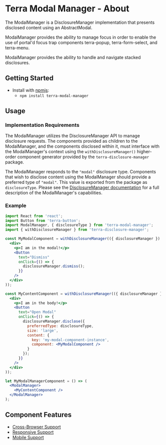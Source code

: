 # Terra Modal Manager - About

The ModalManager is a DisclosureManager implementation that presents disclosed content using an AbstractModal.

ModalManager provides the ability to manage focus in order to enable the use of portal'd focus trap components terra-popup, terra-form-select, and terra-menu.

ModalManager provides the ability to handle and navigate stacked disclosures.

## Getting Started

- Install with [npmjs](https://www.npmjs.com):
  - `npm install terra-modal-manager`

## Usage

### Implementation Requirements

The ModalManager utilizes the DisclosureManager API to manage disclosure requests. The components provided as children to the ModalManager, and the components disclosed within it, must interface with the ModalManager's context using the `withDisclosureManager()` higher-order component generator provided by the `terra-disclosure-manager` package.

The ModalManager responds to the `"modal"` disclosure type. Components that wish to disclose content using the ModalManager should provide a preferred type of `"modal"`. This value is exported from the package as `disclosureType`. Please see the [DisclosureManager documentation](https://engineering.cerner.com/terra-ui/#/components/terra-disclosure-manager/disclosure-manager/about) for a full description of the ModalManager's capabilities.

### Example

```jsx
import React from 'react';
import Button from 'terra-button';
import ModalManager, { disclosureType } from 'terra-modal-manager';
import { withDisclosureManager } from 'terra-disclosure-manager';

const MyModalComponent = withDisclosureManager(({ disclosureManager }) => (
  <div>
    <p>I am in the modal!</p>
    <Button
      text="Dismiss"
      onClick={() => {
        disclosureManager.dismiss();
      }}
    />
  </div>
));

const MyContentComponent = withDisclosureManager(({ disclosureManager }) => (
  <div>
    <p>I am in the body!</p>
    <Button
      text="Open Modal"
      onClick={() => {
        disclosureManager.disclose({
          preferredType: disclosureType,
          size: 'large',
          content: {
            key: 'my-modal-component-instance',
            component: <MyModalComponent />
          }
        });
      }}
    />
  </div>
));

let MyModalManagerComponent = () => (
  <ModalManager>
    <MyContentComponent />
  </ModalManager>
);

```

## Component Features
* [Cross-Browser Support](https://github.com/cerner/terra-ui/blob/master/src/terra-dev-site/contributing/ComponentStandards.e.contributing.md#cross-browser-support)
* [Responsive Support](https://github.com/cerner/terra-ui/blob/master/src/terra-dev-site/contributing/ComponentStandards.e.contributing.md#responsive-support)
* [Mobile Support](https://github.com/cerner/terra-ui/blob/master/src/terra-dev-site/contributing/ComponentStandards.e.contributing.md#mobile-support)

[1]: https://github.com/cerner/terra-core/tree/master/packages/terra-content-container/docs
[2]: https://github.com/cerner/terra-core/tree/master/packages/terra-dialog/docs
